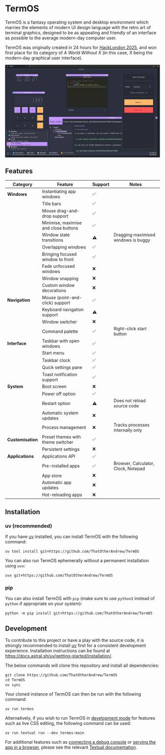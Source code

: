 # TermOS

TermOS is a fantasy operating system and desktop environment which marries the elements of modern UI design language with the retro art of terminal graphics, designed to be as appealing and friendly of an interface as possible to the average modern-day computer user.

TermOS was originally created in 24 hours for [HackLondon 2025](https://www.huzzle.app/events/hacklondon-2025-884200), and won first place for its category of _A World Without X_ (in this case, X being the modern-day graphical user interface).

![TermOS in action](assets/screenshot.png)

## Features
| Category          | Feature                              | Support | Notes                               |
|-------------------|--------------------------------------|---------|-------------------------------------|
| **Windows**       | Instantiating app windows            | ✅       |                                     |
|                   | Title bars                           | ✅       |                                     |
|                   | Mouse drag-and-drop support          | ✅       |                                     |
|                   | Minimise, maximise and close buttons | ✅       |                                     |
|                   | Window state transitions             | ⚠️      | Dragging maximised windows is buggy |
|                   | Overlapping windows                  | ✅       |                                     |
|                   | Bringing focused window to front     | ✅       |                                     |
|                   | Fade unfocused windows               | ❌       |                                     |
|                   | Window snapping                      | ❌       |                                     |
|                   | Custom window decorations            | ❌       |                                     |
| **Navigation**    | Mouse (point-and-click) support      | ✅       |                                     |
|                   | Keyboard navigation support          | ⚠️      |                                     |
|                   | Window switcher                      | ❌       |                                     |
|                   | Command palette                      | ✅       | Right-click start button            |
| **Interface**     | Taskbar with open windows            | ✅       |                                     |
|                   | Start menu                           | ✅       |                                     |
|                   | Taskbar clock                        | ✅       |                                     |
|                   | Quick settings pane                  | ✅       |                                     |
|                   | Toast notification support           | ✅       |                                     |
| **System**        | Boot screen                          | ❌       |                                     |
|                   | Power off option                     | ✅       |                                     |
|                   | Restart option                       | ⚠️      | Does not reload source code         |
|                   | Automatic system updates             | ❌       |                                     |
|                   | Process management                   | ❌       | Tracks processes internally only    |
| **Customisation** | Preset themes with theme switcher    | ✅       |                                     |
|                   | Persistent settings                  | ❌       |                                     |
| **Applications**  | Applications API                     | ✅       |                                     |
|                   | Pre-installed apps                   | ✅       | Browser, Calculator, Clock, Notepad |
|                   | App store                            | ❌       |                                     |
|                   | Automatic app updates                | ❌       |                                     |
|                   | Hot-reloading apps                   | ❌       |                                     |

## Installation

### uv (recommended)

If you have [uv](https://docs.astral.sh/uv/) installed, you can install TermOS with the following command:

```shell
uv tool install git+https://github.com/ThatOtherAndrew/TermOS
```

You can also run TermOS ephemerally without a permanent installation using `uvx`:

```shell
uvx git+https://github.com/ThatOtherAndrew/TermOS
```

### pip

You can also install TermOS with `pip` (make sure to use `python3` instead of `python` if appropriate on your system):

```shell
python -m pip install git+https://github.com/ThatOtherAndrew/TermOS
```

## Development

To contribute to this project or have a play with the source code, it is strongly recommended to install [uv](https://docs.astral.sh/uv/) first for a consistent development experience. Installation instructions can be found at https://docs.astral.sh/uv/getting-started/installation/.

The below commands will clone this repository and install all dependencies:

```shell
git clone https://github.com/ThatOtherAndrew/TermOS
cd TermOS
uv sync
```

Your cloned instance of TermOS can then be run with the following command:

```shell
uv run termos
```

Alternatively, if you wish to run TermOS in [development mode](https://textual.textualize.io/guide/devtools/#live-editing) for features such as live CSS editing, the following command can be used:

```shell
uv run textual run --dev termos:main
```

For additional features such as [connecting a debug console](https://textual.textualize.io/guide/devtools/#console) or [serving the app in a browser](https://textual.textualize.io/guide/devtools/#serve), please see the relevant [Textual documentation](https://textual.textualize.io/).
